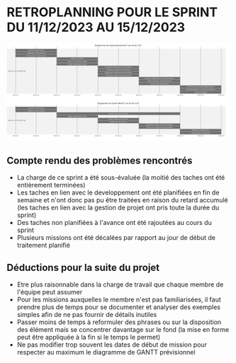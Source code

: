 # RETROPLANNING POUR LE SPRINT DU 11/12/2023 AU 15/12/2023

![](img/diagramme_de_gantt_previsionnel.svg)
![](img/diagramme_de_gantt_effectif.svg)

## Compte rendu des problèmes rencontrés
- La charge de ce sprint a été sous-évaluée (la moitié des taches ont été entièrement terminées)
- Les taches en lien avec le developpement ont été planifiées en fin de semaine et n'ont donc pas pu être traitées en raison du retard accumulé (les taches en lien avec la gestion de projet ont pris toute la durée du sprint)
- Des taches non planifiées à l'avance ont été rajoutées au cours du sprint
- Plusieurs missions ont été décalées par rapport au jour de début de traitement planifié

## Déductions pour la suite du projet
- Etre plus raisonnable dans la charge de travail que chaque membre de l'équipe peut assumer
- Pour les missions auxquelles le membre n'est pas familiarisées,
il faut prendre plus de temps pour se documenter et analyser des exemples simples afin de ne pas fournir de détails inutiles
- Passer moins de temps à reformuler des phrases ou sur la disposition des élément mais se concentrer davantage sur le fond (la mise en forme peut être appliquée à la fin si le temps le permet)
- Ne pas modifier trop souvent les dates de début de mission pour respecter au maximum le diagramme de GANTT prévisionnel